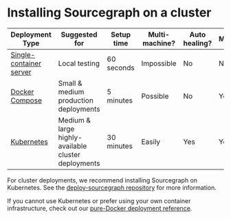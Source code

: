 # Installing Sourcegraph on a cluster

| Deployment Type                                       | Suggested for                                       | Setup time | Multi-machine? | Auto healing? | Monitoring? |
|-------------------------------------------------------|-----------------------------------------------------|------------|----------------|---------------|-------------|
| [Single-container server](../install/docker/index.md) | Local testing                                       | 60 seconds | Impossible     | No            | No          |
| [Docker Compose](../install/docker-compose/index.md)  | Small & medium production deployments               | 5 minutes  | Possible       | No            | Yes         |
| [Kubernetes](../install/cluster.md)                   | Medium & large highly-available cluster deployments | 30 minutes | Easily         | Yes           | Yes         |

For cluster deployments, we recommend installing Sourcegraph on Kubernetes. See the [deploy-sourcegraph repository](https://github.com/sourcegraph/deploy-sourcegraph) for more information.

If you cannot use Kubernetes or prefer using your own container infrastructure, check out our [pure-Docker deployment reference](https://github.com/sourcegraph/deploy-sourcegraph-docker).
